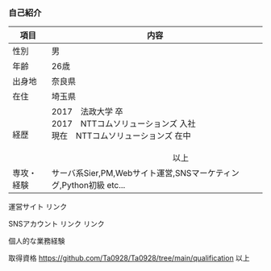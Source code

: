 ### 自己紹介

| 項目 |  内容   |
| --- | --- | 
| 性別 | 男 | 
| 年齢 | 26歳 |
| 出身地 | 奈良県 |
| 在住 | 埼玉県 |
| 経歴 | 2017　法政大学 卒 <br>2017　NTTコムソリューションズ 入社 <br>現在　NTTコムソリューションズ 在中 <br><br>　　　　　　　　　　　　　　　以上 |
| 専攻・経験 | サーバ系Sier,PM,Webサイト運営,SNSマーケティング,Python初級 etc... |

運営サイト
リンク

SNSアカウント
リンク
リンク

個人的な業務経験


取得資格
https://github.com/Ta0928/Ta0928/tree/main/qualification
以上



<!--
**Ta0928/Ta0928** is a ✨ _special_ ✨ repository because its `README.md` (this file) appears on your GitHub profile.

Here are some ideas to get you started:

- 🔭 I’m currently working on ...
- 🌱 I’m currently learning ...
- 👯 I’m looking to collaborate on ...
- 🤔 I’m looking for help with ...
- 💬 Ask me about ...
- 📫 How to reach me: ...
- 😄 Pronouns: ...
- ⚡ Fun fact: ...
-->
